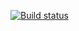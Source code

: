 [![Build status](https://ci.appveyor.com/api/projects/status/lk4ajbus0co51qiw?svg=true)](https://ci.appveyor.com/project/maks38750/dz-api-ci)